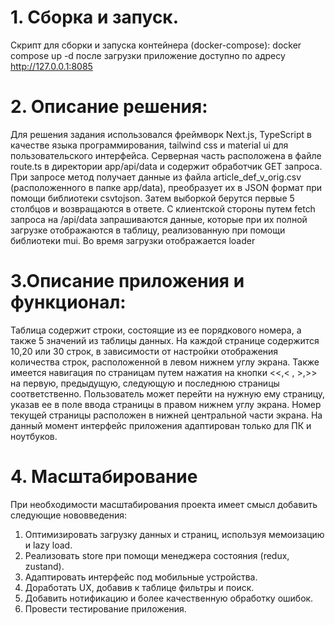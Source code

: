 # 1. Сборка и запуск.
Скрипт для сборки и запуска контейнера (docker-compose): docker compose up -d
после загрузки приложение доступно по адресу http://127.0.0.1:8085

# 2. Описание решения:
Для решения задания использовался фреймворк Next.js, TypeScript в качестве языка программирования, tailwind css и material ui для пользовательского интерфейса. 
Серверная часть расположена в файле route.ts в директории app/api/data и содержит обработчик GET запроса. При запросе метод получает данные из файла article_def_v_orig.csv (расположенного в папке app/data), преобразует их в JSON формат при помощи библиотеки csvtojson. Затем выборкой берутся первые 5 столбцов и возвращаются в ответе.
С клиентской стороны путем fetch запроса на /api/data запрашиваются данные, которые при их полной загрузке отображаются в таблицу, реализованную при помощи библиотеки mui. Во время загрузки отображается loader

# 3.Описание приложения и функционал:
Таблица содержит строки, состоящие из ее порядкового номера, а также 5 значений из таблицы данных.
На каждой странице содержится 10,20 или 30 строк, в зависимости от настройки отображения количества строк, расположенной в левом нижнем углу экрана.
Также имеется навигация по страницам путем нажатия на кнопки <<,< , >,>> на первую, предыдущую, следующую и последнюю страницы соответственно. 
Пользователь может перейти на нужную ему страницу, указав ее в поле ввода страницы в правом нижнем углу экрана. Номер текущей страницы расположен в нижней центральной части экрана.
На данный момент интерфейс приложения адаптирован только для ПК и ноутбуков.

# 4. Масштабирование
При необходимости масштабирования проекта имеет смысл добавить следующие нововведения:
1. Оптимизировать загрузку данных и страниц, используя мемоизацию и lazy load.
2. Реализовать store при помощи менеджера состояния (redux, zustand).
3. Адаптировать интерфейс под мобильные устройства.
4. Доработать UX, добавив к таблице фильтры и поиск.
5. Добавить нотификацию и более качественную обработку ошибок.
6. Провести тестирование приложения.

